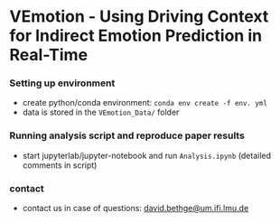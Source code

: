 # VEmotion - Using Driving Context for Indirect Emotion Prediction in Real-Time
### Setting up environment
* create python/conda environment: `conda env create -f env. yml`
* data is stored in the `VEmotion_Data/` folder

### Running analysis script and reproduce paper results
* start jupyterlab/jupyter-notebook and run `Analysis.ipynb` (detailed comments in script)

### contact
* contact us in case of questions: david.bethge@um.ifi.lmu.de
